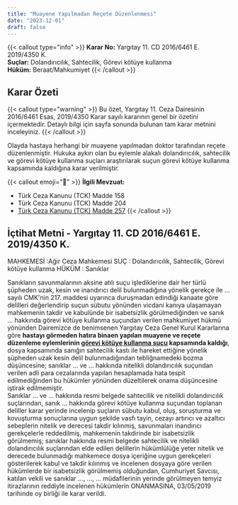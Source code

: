 ```yaml
---
title: "Muayene Yapılmadan Reçete Düzenlenmesi"
date: "2023-12-01"
draft: false
---
```


{{< callout type="info" >}}
**Karar No:** Yargıtay 11. CD 2016/6461 E. 2019/4350 K.  
**Suçlar:** Dolandırıcılık, Sahtecilik, Görevi kötüye kullanma  
**Hüküm:** Beraat/Mahkumiyet
{{< /callout >}}

## Karar Özeti

{{< callout type="warning" >}}
Bu özet, Yargıtay 11. Ceza Dairesinin 2016/6461 Esas, 2019/4350 Karar sayılı kararının genel bir özetini içermektedir. Detaylı bilgi için sayfa sonunda bulunan tam karar metnini inceleyiniz.
{{< /callout >}}

Olayda hastaya herhangi bir muayene yapılmadan doktor tarafından reçete düzenlenmiştir. Hukuka aykırı olan bu eylemle alakalı dolandırıcılık, sahtecilik ve görevi kötüye kullanma suçları araştırılarak suçun görevi kötüye kullanma kapsamında kaldığına karar verilmiştir.

{{< callout emoji="📖" >}}
**İlgili Mevzuat:**

- Türk Ceza Kanunu (TCK) Madde 158
- Türk Ceza Kanunu (TCK) Madde 204
- [Türk Ceza Kanunu (TCK) Madde 257](/content/docs/ceza/tck/md-257)
  {{< /callout >}}

## İçtihat Metni - Yargıtay 11. CD 2016/6461 E. 2019/4350 K.

MAHKEMESİ :Ağır Ceza Mahkemesi
SUÇ : Dolandırıcılık, Sahtecilik, Görevi kötüye kullanma
HÜKÜM : Sanıklar

Sanıkların savunmalarının aksine atılı suçu işlediklerine dair her türlü şüpheden uzak, kesin ve inandırıcı delil bulunmadığına yönelik gerekçe ile ... sayılı CMK'nin 217. maddesi uyarınca duruşmadan edindiği kanaate göre delilleri değerlendirip suçun sübutu yönünden vicdani kanıya ulaşamayan mahkemenin takdir ve kabulünde bir isabetsizlik görülmediğinden ve sanık ... hakkında görevi kötüye kullanma suçundan verilen mahkumiyet hükmü yönünden Dairemizce de benimsenen Yargıtay Ceza Genel Kurul Kararlarına göre **hastayı görmeden hatıra binaen yapılan muayene ve reçete düzenleme eylemlerinin [görevi kötüye kullanma suçu](/content/docs/ceza/tck/md-257) kapsamında kaldığı**, dosya kapsamında sanığın sahtecilik kastı ile hareket ettiğine yönelik şüpheden uzak kesin delil bulunmadığından tebliğnamedeki bozma düşüncesine; sanıklar ... ve ... hakkında nitelikli dolandırıcılık suçundan verilen adli para cezalarında yapılan hesaplamada hata tespit edilmediğinden bu hükümler yönünden düzeltilerek onama düşüncesine iştirak edilmemiştir.  
Sanıklar ... ve ... hakkında resmi belgede sahtecilik ve nitelikli dolandırıcılık suçlarından, sanık ... hakkında görevi kötüye kullanma suçundan toplanan deliller karar yerinde incelenip suçların sübutu kabul, oluş, soruşturma ve kovuşturma sonuçlarına uygun şekilde vasfı tayin, cezayı artırıcı ve azaltıcı sebeplerin nitelik ve derecesi takdir kılınmış, savunmaları inandırıcı gerekçelerle reddedilmiş, mahkemenin takdirinde bir isabetsizlik görülmemiş; sanıklar hakkında resmi belgede sahtecilik ve nitelikli dolandırıcılık suçlarından elde edilen delillerin hükümlülüğe yeter nitelik ve derecede bulunmadığı mahkemece dosya içeriğine uygun gerekçeleri gösterilerek kabul ve takdir kılınmış ve incelenen dosyaya göre verilen hükümlerde bir isabetsizlik görülmemiş olduğundan, Cumhuriyet Savcısı, katılan vekili ve sanıklar ..., ..., ... müdafilerinin yerinde görülmeyen temyiz itirazlarının reddiyle incelenen hükümlerin ONANMASINA, 03/05/2019 tarihinde oy birliği ile karar verildi.
